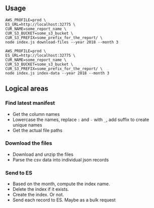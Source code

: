 ## Usage

```
AWS_PROFILE=prod \
ES_URL=http://localhost:32775 \
CUR_NAME=some_report_name \
CUR_S3_BUCKET=some_s3_bucket \
CUR_S3_PREFIX=some_prefix_for_the_report/ \
node index.js download-files --year 2018 --month 3

AWS_PROFILE=prod \
ES_URL=http://localhost:32775 \
CUR_NAME=some_report_name \
CUR_S3_BUCKET=some_s3_bucket \
CUR_S3_PREFIX=some_prefix_for_the_report/ \
node index.js index-data --year 2018 --month 3
```

## Logical areas

### Find latest manifest

* Get the column names
* Lowercase the names, replace `:` and `-` with `_`, add suffix to create unique
  names
* Get the actual file paths

### Download the files

* Download and unzip the files
* Parse the csv data into individual json records

### Send to ES

* Based on the month, compute the index name.
* Delete the index if it exists.
* Create the index. Or not.
* Send each record to ES. Maybe as a bulk request
